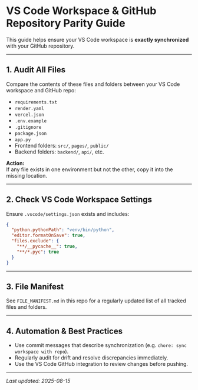 # VS Code Workspace & GitHub Repository Parity Guide

This guide helps ensure your VS Code workspace is **exactly synchronized** with your GitHub repository.

---

## 1. Audit All Files

Compare the contents of these files and folders between your VS Code workspace and GitHub repo:

- `requirements.txt`
- `render.yaml`
- `vercel.json`
- `.env.example`
- `.gitignore`
- `package.json`
- `app.py`
- Frontend folders: `src/`, `pages/`, `public/`
- Backend folders: `backend/`, `api/`, etc.

**Action:**  
If any file exists in one environment but not the other, copy it into the missing location.

---

## 2. Check VS Code Workspace Settings

Ensure `.vscode/settings.json` exists and includes:

```json
{
  "python.pythonPath": "venv/bin/python",
  "editor.formatOnSave": true,
  "files.exclude": {
    "**/__pycache__": true,
    "**/*.pyc": true
  }
}
```

---

## 3. File Manifest

See `FILE_MANIFEST.md` in this repo for a regularly updated list of all tracked files and folders.

---

## 4. Automation & Best Practices

- Use commit messages that describe synchronization (e.g. `chore: sync workspace with repo`).
- Regularly audit for drift and resolve discrepancies immediately.
- Use the VS Code GitHub integration to review changes before pushing.

---

_Last updated: 2025-08-15_
